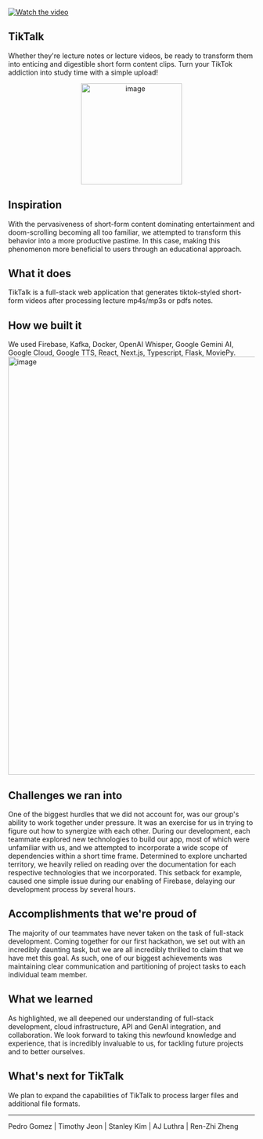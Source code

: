 [![Watch the video](https://img.youtube.com/vi/B77HSg1EMX8/maxresdefault.jpg)](https://youtu.be/B77HSg1EMX8)


## TikTalk
Whether they're lecture notes or lecture videos, be ready to transform them into enticing and digestible short form content clips. Turn your TikTok addiction into study time with a simple upload!

<p align="center">
  <img width="206" height="206" alt="image" src="https://github.com/user-attachments/assets/18d48adc-e589-4c33-a01e-ce5ea862fa1b" />
</p>


## Inspiration
With the pervasiveness of short-form content dominating entertainment and doom-scrolling becoming all too familiar, we attempted to transform this behavior into a more productive pastime. In this case, making this phenomenon more beneficial to users through an educational approach.

## What it does
TikTalk is a full-stack web application that generates tiktok-styled short-form videos after processing lecture mp4s/mp3s or pdfs notes. 

## How we built it
We used Firebase, Kafka, Docker, OpenAI Whisper, Google Gemini AI, Google Cloud, Google TTS, React, Next.js, Typescript, Flask, MoviePy.
<img width="1436" height="852" alt="image" src="https://github.com/user-attachments/assets/ef2ae342-3432-45ef-977b-e112ea2eaa9d" />

## Challenges we ran into
One of the biggest hurdles that we did not account for, was our group's ability to work together under pressure. It was an exercise for us in trying to figure out how to synergize with each other. 
During our development, each teammate explored new technologies to build our app, most of which were unfamiliar with us, and we attempted to incorporate a wide scope of dependencies within a short time frame. 
Determined to explore uncharted territory, we heavily relied on reading over the documentation for each respective technologies that we incorporated.
This setback for example, caused one simple issue during our enabling of Firebase, delaying our development process by several hours.

## Accomplishments that we're proud of
The majority of our teammates have never taken on the task of full-stack development. Coming together for our first hackathon, we set out with an incredibly daunting task, but we are all incredibly thrilled to claim that we have met this goal.
As such, one of our biggest achievements was maintaining clear communication and partitioning of project tasks to each individual team member.

## What we learned
As highlighted, we all deepened our understanding of full-stack development, cloud infrastructure, API and GenAI integration, and collaboration. We look forward to taking this newfound knowledge and experience, that is incredibly invaluable to us, for tackling future projects and to better ourselves.

## What's next for TikTalk
We plan to expand the capabilities of TikTalk to process larger files and additional file formats.


---
Pedro Gomez | Timothy Jeon | Stanley Kim | AJ Luthra | Ren-Zhi Zheng
